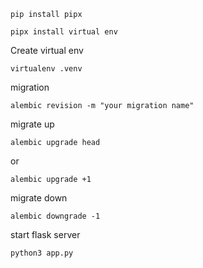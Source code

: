 ```
pip install pipx
```


```
pipx install virtual env
```


Create virtual env
```
virtualenv .venv
```



migration

```
alembic revision -m "your migration name"
```

migrate up
```
alembic upgrade head
```

or 

```
alembic upgrade +1
```


migrate down
```
alembic downgrade -1
```



start flask server
```
python3 app.py
```